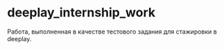 # deeplay_internship_work
Работа, выполненная в качестве тестового задания для стажировки в deeplay.
